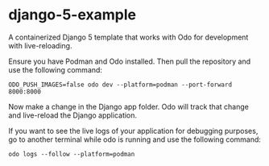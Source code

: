 # django-5-example
A containerized Django 5 template that works with Odo for development with live-reloading.

Ensure you have Podman and Odo installed. Then pull the repository and use the following command:

`ODO_PUSH_IMAGES=false odo dev --platform=podman --port-forward 8000:8000`

Now make a change in the Django app folder. Odo will track that change and live-reload the Django application.

If you want to see the live logs of your application for debugging purposes, go to another terminal while odo is running and use the following command:

`odo logs --follow --platform=podman`

